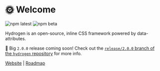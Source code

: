 # 🌞 Welcome

<img alt="npm latest" src="https://img.shields.io/npm/v/@hydrogen-css/hydrogen/latest?color=%239D5CFF&label=latest&style=for-the-badge"> <img alt="npm beta" src="https://img.shields.io/npm/v/@hydrogen-css/hydrogen/beta?color=%239D5CFF&label=beta&style=for-the-badge">

Hydrogen is an open-source, inline CSS framework powered by data-attributes.

🥳 Big `2.0.0` release coming soon! Check out the [`release/2.0.0` branch of the `hydrogen` repository](https://github.com/hydrogen-css/hydrogen/pull/200) for more info.

[Website](https://hydrogen.design) | [Roadmap](https://workflowy.com/s/hydrogen/7Gjmdbjiqc0Wst1R)
